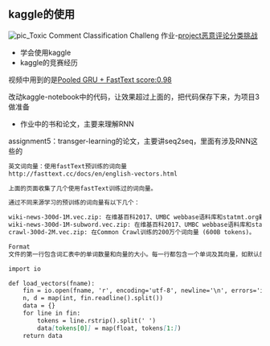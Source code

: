 




## kaggle的使用
![pic_Toxic Comment Classification Challeng](https://storage.googleapis.com/kaggle-media/competitions/jigsaw/003-avatar.png)
作业-[project恶意评论分类挑战](https://www.kaggle.com/c/jigsaw-toxic-comment-classification-challenge#evaluation)

- 学会使用kaggle
- kaggle的竞赛经历

视频中用到的是[Pooled GRU + FastText score:0.98](https://www.kaggle.com/yekenot/pooled-gru-fasttext)

改动kaggle-notebook中的代码，让效果超过上面的，把代码保存下来，为项目3做准备

- 作业中的书和论文，主要来理解RNN

assignment5：transger-learning的论文，主要讲seq2seq，里面有涉及RNN这些的

```md
英文词向量：使用fastText预训练的词向量
http://fasttext.cc/docs/en/english-vectors.html

上面的页面收集了几个使用fastText训练过的词向量。

通过不同来源学习的预训练的词向量有以下几个：

wiki-news-300d-1M.vec.zip: 在维基百科2017、UMBC webbase语料库和statmt.org新闻数据集中(16B tokens)训练的100万个词向量。
wiki-news-300d-1M-subword.vec.zip: 在维基百科2017、UMBC webbase语料库和statmt.org新闻数据集(16B tokens)中包含子单词信息训练的100万个词向量。
crawl-300d-2M.vec.zip: 在Common Crawl训练的200万个词向量 (600B tokens)。

Format
文件的第一行包含词汇表中的单词数量和向量的大小。每一行都包含一个单词及其向量，如默认的fastText格式。每个值都是分开的。单词是按词频降序排列的。这些文本模型可以使用以下代码在Python中加载:

import io

def load_vectors(fname):
    fin = io.open(fname, 'r', encoding='utf-8', newline='\n', errors='ignore')
    n, d = map(int, fin.readline().split())
    data = {}
    for line in fin:
        tokens = line.rstrip().split(' ')
        data[tokens[0]] = map(float, tokens[1:])
    return data

```